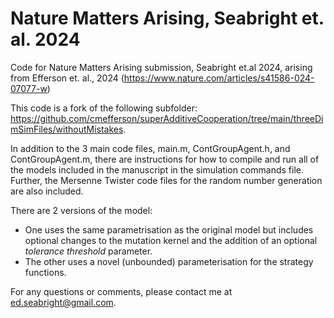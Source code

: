# Nature Matters Arising, Seabright et. al. 2024
Code for Nature Matters Arising submission, Seabright et.al 2024, arising from Efferson et. al., 2024 (https://www.nature.com/articles/s41586-024-07077-w)

This code is a fork of the following subfolder: https://github.com/cmefferson/superAdditiveCooperation/tree/main/threeDimSimFiles/withoutMistakes.

In addition to the 3 main code files, main.m, ContGroupAgent.h, and ContGroupAgent.m, there are instructions for how to compile and run all of the models included in the manuscript in the simulation commands file. Further, the Mersenne Twister code files for the random number generation are also included.

There are 2 versions of the model:
  - One uses the same parametrisation as the original model but includes optional changes to the mutation kernel and the addition of an optional *tolerance threshold* parameter.
  - The other uses a novel (unbounded) parameterisation for the strategy functions.

 For any questions or comments, please contact me at ed.seabright@gmail.com.
